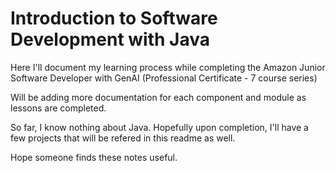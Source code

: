 # Introduction to Software Development with Java

Here I'll document my learning process while completing the Amazon Junior Software Developer with GenAI (Professional Certificate - 7 course series)

Will be adding more documentation for each component and module as lessons are completed. 

So far, I know nothing about Java. Hopefully upon completion, I'll have a few projects that will be refered in this readme as well.

Hope someone finds these notes useful. 

